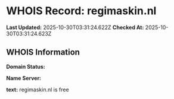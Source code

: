 # WHOIS Record: regimaskin.nl

**Last Updated:** 2025-10-30T03:31:24.622Z
**Checked At:** 2025-10-30T03:31:24.623Z

## WHOIS Information

**Domain Status:** 

**Name Server:** 

**text:** regimaskin.nl is free

